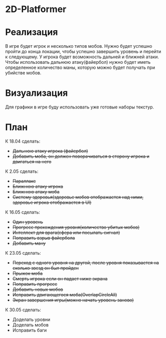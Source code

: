 # 2D-Platformer
# Реализация
В игре будет игрок и несколько типов мобов. Нужно будет успешно пройти до конца локации, чтобы успешно завершить уровень и перейти к следующему.
У игрока будет возможность дальней и ближней атаки. Чтобы использовать дальнюю атаку(файербол) нужно будет иметь определенное количество маны, которую можно будет получать при убийстве мобов.
# Визуализация
Для графики в игре буду использовать уже готовые наборы текстур.

# План
К 18.04 сделать:
- ~~Дальнюю атаку игрока (файербол)~~
- ~~Добавить моба, он должен поворачиваться в сторону игрока и двигаться на него~~

К 2.05 сделать:
- ~~Параллакс~~
- ~~Ближнюю атаку игрока~~
- ~~Ближнюю атаку моба~~
- ~~Систему здоровья(здоровье мобов отображается над ними, здоровье игрока отображается в UI)~~

К 16.05 сделать:
- ~~Один уровень~~
- ~~Прогресс прохождения уровня(количество убитых мобов)~~
- ~~Интеллект для врага(сфера или посылать сигнал)~~
- ~~Поправить взрыв файербола~~
- ~~Добавить ману~~

К 23.05 сделать:
- ~~Переход с одного уровня на другой, после уровня показывается на сколько звезд он был пройден~~
- ~~Прыжок моба~~
- ~~Смерть игрока если он падает ниже экрана~~
- ~~Поправить прогресс~~
- ~~Добавить новых мобов~~
- ~~Исправить двигающегося моба(OverlapCircleAll)~~
- ~~Экран завершения игры(можно начать уровень заново)~~

К 30.05 сделать:
- Доделать уровни
- Доделать мобов
- Исправить баги
